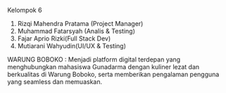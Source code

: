Kelompok 6
1. Rizqi Mahendra Pratama (Project Manager)
2. Muhammad Fatarsyah (Analis & Testing)
3. Fajar Aprio Rizki(Full Stack Dev)
4. Mutiarani Wahyudin(UI/UX & Testing)

WARUNG BOBOKO :
Menjadi platform digital terdepan yang menghubungkan mahasiswa Gunadarma dengan kuliner lezat dan berkualitas di Warung Boboko, serta memberikan pengalaman pengguna yang seamless dan memuaskan.
